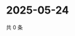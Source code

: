 # 2025-05-24

共 0 条

<!-- BEGIN ZHIHUQUESTIONS -->
<!-- 最后更新时间 Sat May 24 2025 20:18:47 GMT+0800 (China Standard Time) -->

<!-- END ZHIHUQUESTIONS -->
